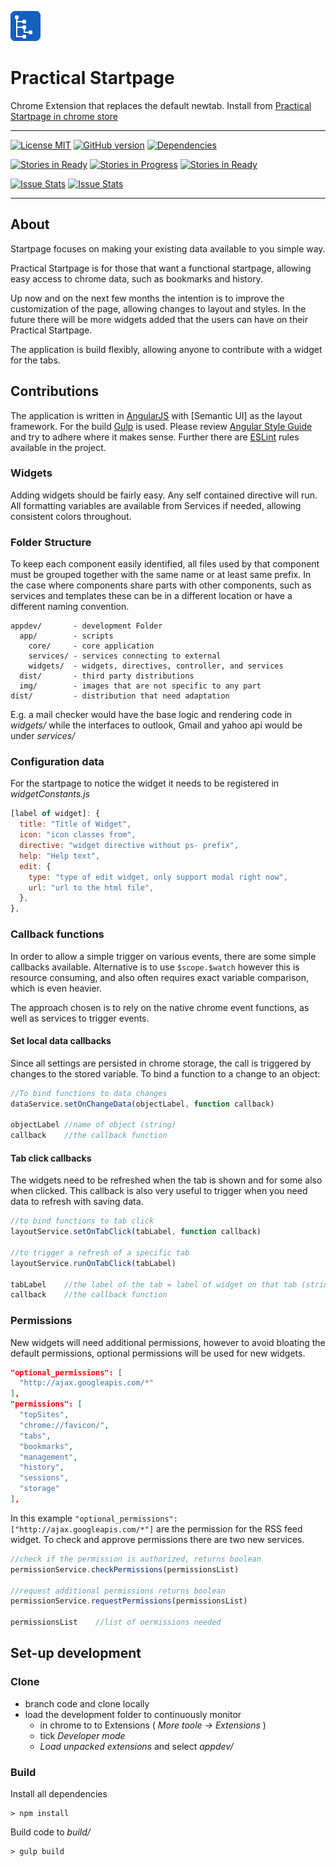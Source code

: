 ![logo]

# Practical Startpage
Chrome Extension that replaces the default newtab. Install from [Practical Startpage in chrome store]

---

[![License MIT](https://img.shields.io/badge/License-MIT-blue.svg)](https://raw.githubusercontent.com/PD75/practical-startpage/master/LICENSE)
[![GitHub version](https://badge.fury.io/gh/PD75%2Fpractical-startpage.svg)](https://badge.fury.io/gh/PD75%2Fpractical-startpage)
[![Dependencies](https://david-dm.org/pd75/practical-startpage.svg)](https://david-dm.org)

[![Stories in Ready](https://badge.waffle.io/PD75/practical-startpage.svg?label=-to-be-started&title=To%20be%20Started)](http://waffle.io/PD75/practical-startpage)
[![Stories in Progress](https://badge.waffle.io/PD75/practical-startpage.svg?label=-in-progress&title=In%20Progress)](http://waffle.io/PD75/practical-startpage)
[![Stories in Ready](https://badge.waffle.io/PD75/practical-startpage.svg?label=-implemented&title=Implemented)](http://waffle.io/PD75/practical-startpage)

[![Issue Stats](http://issuestats.com/github/PD75/practical-startpage/badge/pr)](http://issuestats.com/github/PD75/practical-startpage)
[![Issue Stats](http://issuestats.com/github/PD75/practical-startpage/badge/issue)](http://issuestats.com/github/PD75/practical-startpage)

---

## About
Startpage focuses on making your existing data available to you simple way.

Practical Startpage is for those that want a functional startpage, allowing easy access to chrome data, such as bookmarks and history.

Up now and on the next few months the intention is to improve the customization of the page, allowing changes to layout and styles. In the future there will be more widgets added that the users can have on their Practical Startpage.

The application is build flexibly, allowing anyone to contribute with a widget for the tabs.

## Contributions
The application is written in [AngularJS] with [Semantic UI] as the layout framework. For the build [Gulp] is used. Please review [Angular Style Guide] and try to adhere where it makes sense. Further there are [ESLint] rules available in the project.

### Widgets
Adding widgets should be fairly easy. Any self contained directive will run. All formatting variables are available from Services if needed, allowing consistent colors throughout.

### Folder Structure
To keep each component easily identified, all files used by that component  must be grouped together with the same name or at least same prefix. In the case where components share parts with other components, such as services and templates these can be in a different location or have a different naming convention.

```
appdev/       - development Folder
  app/        - scripts
    core/     - core application
    services/ - services connecting to external
    widgets/  - widgets, directives, controller, and services
  dist/       - third party distributions
  img/        - images that are not specific to any part
dist/         - distribution that need adaptation
```

E.g. a mail checker would have the base logic and rendering code in _widgets/_ while the interfaces to outlook, Gmail and yahoo api would be under _services/_

### Configuration data
For the startpage to notice the widget it needs to be registered in _widgetConstants.js_

```javascript
[label of widget]: {
  title: "Title of Widget",
  icon: "icon classes from",
  directive: "widget directive without ps- prefix",
  help: "Help text",
  edit: {
    type: "type of edit widget, only support modal right now",
    url: "url to the html file",
  },
},
```

### Callback functions
In order to allow a simple trigger on various events, there are some simple callbacks available. Alternative is to use `$scope.$watch` however this is resource consuming, and also often requires exact variable comparison, which is even heavier.

The approach chosen is to rely on the native chrome event functions, as well as services to trigger events.

#### Set local data callbacks
Since all settings are persisted in chrome storage, the call is triggered by changes to the stored variable. To bind a function to a change to an object:

```javascript
//To bind functions to data changes
dataService.setOnChangeData(objectLabel, function callback)

objectLabel //name of object (string)
callback    //the callback function
```

#### Tab click callbacks
The widgets need to be refreshed when the tab is shown and for some also when clicked. This callback is also very useful to trigger when you need data to refresh with saving data.

```javascript
//to bind functions to tab click
layoutService.setOnTabClick(tabLabel, function callback)

//to trigger a refresh of a specific tab
layoutService.runOnTabClick(tabLabel)

tabLabel    //the label of the tab = label of widget on that tab (string)
callback    //the callback function
```

### Permissions
New widgets will need additional permissions, however to avoid bloating the default permissions, optional permissions will be used for new widgets.
```json
"optional_permissions": [
  "http://ajax.googleapis.com/*"
],
"permissions": [
  "topSites",
  "chrome://favicon/",
  "tabs",
  "bookmarks",
  "management",
  "history",
  "sessions",
  "storage"
],
```
In this example ```"optional_permissions": ["http://ajax.googleapis.com/*"]``` are the permission for the RSS feed widget. To check and approve permissions there are two new services.

```javascript
//check if the permission is authorized, returns boolean
permissionService.checkPermissions(permissionsList)

//request additional permissions returns boolean
permissionService.requestPermissions(permissionsList)

permissionsList    //list of oermissions needed
```

## Set-up development
### Clone
- branch code and clone locally
- load the development folder to continuously monitor
  - in chrome to to Extensions ( _More toole -> Extensions_ )
  - tick _Developer mode_
  - _Load unpacked extensions_ and select _appdev/_

### Build
Install all dependencies

```
> npm install
```

Build code to _build/_

```
> gulp build
```

[practical startpage in chrome store]: https://chrome.google.com/webstore/detail/ikjalccfdoghanieehppljppanjlmkcf
[angularjs]: https://angularjs.org/
[gulp]: http://gulpjs.com/
[angular style guide]: https://github.com/johnpapa/angular-styleguide
[eslint]: https://github.com/eslint/eslint
[logo]: ./appdev/img/icon48.png
